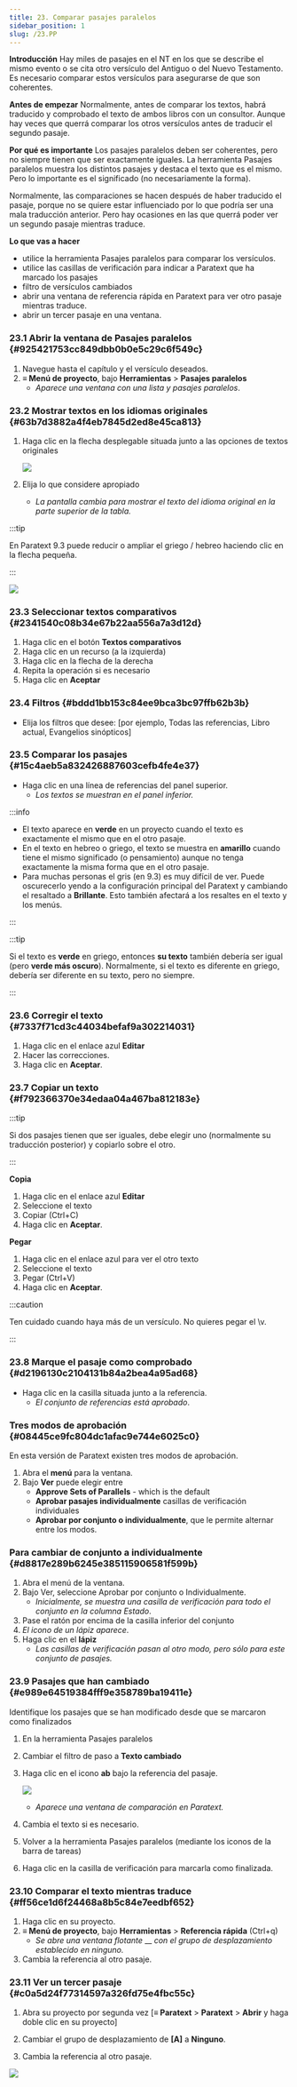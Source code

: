 ```yaml
---
title: 23. Comparar pasajes paralelos
sidebar_position: 1
slug: /23.PP
---
```




**Introducción** Hay miles de pasajes en el NT en los que se describe el mismo evento o se cita otro versículo del Antiguo o del Nuevo Testamento. Es necesario comparar estos versículos para asegurarse de que son coherentes.


**Antes de empezar** Normalmente, antes de comparar los textos, habrá traducido y comprobado el texto de ambos libros con un consultor. Aunque hay veces que querrá comparar los otros versículos antes de traducir el segundo pasaje.


**Por qué es importante** Los pasajes paralelos deben ser coherentes, pero no siempre tienen que ser exactamente iguales. La herramienta Pasajes paralelos muestra los distintos pasajes y destaca el texto que es el mismo. Pero lo importante es el significado (no necesariamente la forma).


Normalmente, las comparaciones se hacen después de haber traducido el pasaje, porque no se quiere estar influenciado por lo que podría ser una mala traducción anterior. Pero hay ocasiones en las que querrá poder ver un segundo pasaje mientras traduce.


**Lo que vas a hacer**

- utilice la herramienta Pasajes paralelos para comparar los versículos.
- utilice las casillas de verificación para indicar a Paratext que ha marcado los pasajes
- filtro de versículos cambiados
- abrir una ventana de referencia rápida en Paratext para ver otro pasaje mientras traduce.
- abrir un tercer pasaje en una ventana.

### 23.1 Abrir la ventana de Pasajes paralelos {#925421753cc849dbb0b0e5c29c6f549c}

1. Navegue hasta el capítulo y el versículo deseados.
2. **≡ Menú de proyecto**, bajo **Herramientas** &gt; **Pasajes paralelos**
    - _Aparece una ventana con una lista y pasajes paralelos_.

### 23.2 Mostrar textos en los idiomas originales {#63b7d3882a4f4eb7845d2ed8e45ca813}

1. Haga clic en la flecha desplegable situada junto a las opciones de textos originales

    ![](./586542551.png)

2. Elija lo que considere apropiado
    - _La pantalla cambia para mostrar el texto del idioma original en la parte superior de la tabla._

:::tip

En Paratext 9.3 puede reducir o ampliar el griego / hebreo haciendo clic en la flecha pequeña.

:::




![](./406509394.png)


### 23.3 Seleccionar textos comparativos {#2341540c08b34e67b22aa556a7a3d12d}

1. Haga clic en el botón **Textos comparativos**
2. Haga clic en un recurso (a la izquierda)
3. Haga clic en la flecha de la derecha
4. Repita la operación si es necesario
5. Haga clic en **Aceptar**

### 23.4 Filtros {#bddd1bb153c84ee9bca3bc97ffb62b3b}

- Elija los filtros que desee: [por ejemplo, Todas las referencias, Libro actual, Evangelios sinópticos]

### 23.5 Comparar los pasajes {#15c4aeb5a832426887603cefb4fe4e37}

- Haga clic en una línea de referencias del panel superior.
    - _Los textos se muestran en el panel inferior._

:::info

- El texto aparece en **verde** en un proyecto cuando el texto es exactamente el mismo que en el otro pasaje.
- En el texto en hebreo o griego, el texto se muestra en **amarillo** cuando tiene el mismo significado (o pensamiento) aunque no tenga exactamente la misma forma que en el otro pasaje.
- Para muchas personas el gris (en 9.3) es muy difícil de ver. Puede oscurecerlo yendo a la configuración principal del Paratext y cambiando el resaltado a **Brillante**. Esto también afectará a los resaltes en el texto y los menús.

:::


:::tip

Si el texto es **verde** en griego, entonces **su texto** también debería ser igual (pero **verde más oscuro**). Normalmente, si el texto es diferente en griego, debería ser diferente en su texto, pero no siempre.

:::




### 23.6 Corregir el texto {#7337f71cd3c44034befaf9a302214031}

1. Haga clic en el enlace azul **Editar**
2. Hacer las correcciones.
3. Haga clic en **Aceptar**.

### 23.7 Copiar un texto {#f792366370e34edaa04a467ba812183e}


:::tip

Si dos pasajes tienen que ser iguales, debe elegir uno (normalmente su traducción posterior) y copiarlo sobre el otro.

:::




**Copia**

1. Haga clic en el enlace azul **Editar**
2. Seleccione el texto
3. Copiar (Ctrl+C)
4. Haga clic en **Aceptar**.

**Pegar**

1. Haga clic en el enlace azul para ver el otro texto
2. Seleccione el texto
3. Pegar (Ctrl+V)
4. Haga clic en **Aceptar**.

:::caution

Ten cuidado cuando haya más de un versículo. No quieres pegar el \v.

:::




### 23.8 Marque el pasaje como comprobado {#d2196130c2104131b84a2bea4a95ad68}

- Haga clic en la casilla situada junto a la referencia.
    - _El conjunto de referencias está aprobado_.

### Tres modos de aprobación {#08445ce9fc804dc1afac9e744e6025c0}


En esta versión de Paratext existen tres modos de aprobación.

1. Abra el **menú** para la ventana.
2. Bajo **Ver** puede elegir entre
    - **Approve Sets of Parallels** - which is the default
    - **Aprobar pasajes individualmente** casillas de verificación individuales
    - **Aprobar por conjunto o individualmente**, que le permite alternar entre los modos.

### Para cambiar de conjunto a individualmente {#d8817e289b6245e385115906581f599b}

1. Abra el menú de la ventana.
2. Bajo Ver, seleccione Aprobar por conjunto o Individualmente.
    - _Inicialmente, se muestra una casilla de verificación para todo el conjunto en la columna Estado_.
3. Pase el ratón por encima de la casilla inferior del conjunto
4. _El icono de un lápiz aparece_.
5. Haga clic en el **lápiz**
    - _Las casillas de verificación pasan al otro modo, pero sólo para este conjunto de pasajes._

### 23.9 Pasajes que han cambiado {#e989e64519384fff9e358789ba19411e}


Identifique los pasajes que se han modificado desde que se marcaron como finalizados

1. En la herramienta Pasajes paralelos
2. Cambiar el filtro de paso a **Texto cambiado**
3. Haga clic en el icono **ab** bajo la referencia del pasaje.

    ![](./1103066999.png)

    - _Aparece una ventana de comparación en Paratext._
4. Cambia el texto si es necesario.
5. Volver a la herramienta Pasajes paralelos (mediante los iconos de la barra de tareas)
6. Haga clic en la casilla de verificación para marcarla como finalizada.

### 23.10 Comparar el texto mientras traduce {#ff56ce1d6f24468a8b5c84e7eedbf652}

1. Haga clic en su proyecto.
2. **≡ Menú de proyecto**, bajo **Herramientas** &gt; **Referencia rápida** (Ctrl+q)
    - _Se abre una ventana flotante_ __ _con el grupo de desplazamiento establecido en ninguno._
3. Cambia la referencia al otro pasaje.

### 23.11 Ver un tercer pasaje {#c0a5d24f77314597a326fd75e4fbc55c}


<div class='notion-row'>
<div class='notion-column' style={{width: 'calc((100% - (min(32px, 4vw) * 1)) * 0.5)'}}>

1. Abra su proyecto por segunda vez [**≡ Paratext** > **Paratext** > **Abrir** y haga doble clic en su proyecto]

2. Cambiar el grupo de desplazamiento de **[A]** a **Ninguno**.

3. Cambia la referencia al otro pasaje.

</div><div className='notion-spacer'></div>

<div class='notion-column' style={{width: 'calc((100% - (min(32px, 4vw) * 1)) * 0.5)'}}>


![](./1458375744.png)


</div><div className='notion-spacer'></div>
</div>

